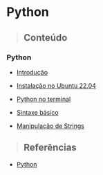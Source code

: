 # Python

> ## **Conteúdo**

### **Python**

- [Introdução](./introducao.md)

- [Instalação no Ubuntu 22.04](./instalation-ubuntu.md)

- [Python no terminal](./python-no-terminal.md)

- [Sintaxe básico](./sintaxe-basica.md)

- [Manipulação de Strings](./manipulacao-de-strings.md)

> ## **Referências**

- [Python](./references.md)
